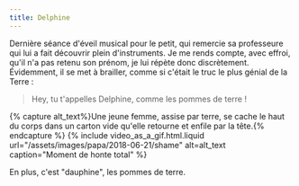 ```yaml
---
title: Delphine
---
```


Dernière séance d'éveil musical pour le petit, qui remercie sa professeure qui lui a fait découvrir plein d'instruments. Je me rends compte, avec effroi, qu'il n'a pas retenu son prénom, je lui répète donc discrètement. Évidemment, il se met à brailler, comme si c'était le truc le plus génial de la Terre :

> Hey, tu t'appelles Delphine, comme les pommes de terre !

{% capture alt_text%}Une jeune femme, assise par terre, se cache le haut du corps dans un carton vide qu'elle retourne et enfile par la tête.{% endcapture %} {% include video_as_a_gif.html.liquid
url="/assets/images/papa/2018-06-21/shame"
alt=alt_text
caption="Moment de honte total"
%}

En plus, c'est "dauphine", les pommes de terre.
